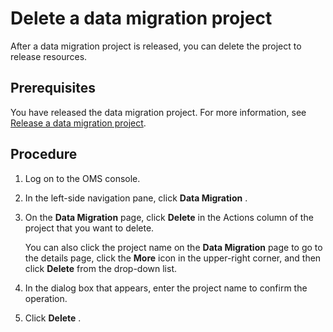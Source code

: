 Delete a data migration project
====================================================

After a data migration project is released, you can delete the project to release resources.

Prerequisites
----------------------------------

You have released the data migration project. For more information, see [Release a data migration project](../4.manage-data-migration-projects/3.release-a-data-migration-project.md).

Procedure
------------------------------

1. Log on to the OMS console.



2. In the left-side navigation pane, click **Data Migration** .



3. On the **Data Migration** page, click **Delete** in the Actions column of the project that you want to delete.

   You can also click the project name on the **Data Migration** page to go to the details page, click the **More** icon in the upper-right corner, and then click **Delete** from the drop-down list.


4. In the dialog box that appears, enter the project name to confirm the operation.



5. Click **Delete** .





